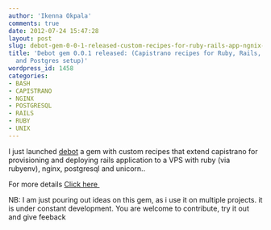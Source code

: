 ```yaml
---
author: 'Ikenna Okpala'
comments: true
date: 2012-07-24 15:47:28
layout: post
slug: debot-gem-0-0-1-released-custom-recipes-for-ruby-rails-app-ngnix-unicorn-and-postgres-setup
title: 'Debot gem 0.0.1 released: (Capistrano recipes for Ruby, Rails, Ngnix, Unicorn
  and Postgres setup)'
wordpress_id: 1458
categories:
- BASH
- CAPISTRANO
- NGINX
- POSTGRESQL
- RAILS
- RUBY
- UNIX
---
```


I just launched [debot](https://github.com/kengimel/debot) a gem with custom recipes that extend capistrano for provisioning and deploying rails application to a VPS with ruby (via rubyenv), nginx, postgresql and unicorn..

<!--more-->

For more details [Click here ](https://github.com/kengimel/debot/blob/master/README.md)

NB: I am just pouring out ideas on this gem, as i use it on multiple projects. it is under constant development. You are welcome to contribute, try it out and give feeback
